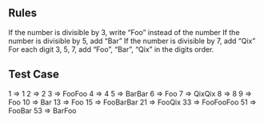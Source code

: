 ﻿## Rules

If the number is divisible by 3, write “Foo” instead of the number If the number is divisible by 5, add “Bar” If the
number is divisible by 7, add “Qix” For each digit 3, 5, 7, add “Foo”, “Bar”, “Qix” in the digits order.

## Test Case

1 => 1 2 => 2 3 => FooFoo 4 => 4 5 => BarBar 6 => Foo 7 => QixQix 8 => 8 9 => Foo 10 => Bar 13 => Foo 15 => FooBarBar 21
=> FooQix 33 => FooFooFoo 51 => FooBar 53 => BarFoo
